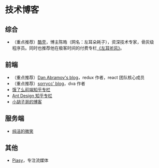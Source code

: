 # 技术博客

## 综合
- （重点推荐）[酷壳](https://coolshell.cn)，博主陈皓（网名：左耳朵耗子），资深技术专家，骨灰级程序员。同时也推荐他在极客时间的付费专栏[《左耳听风》](https://time.geekbang.org/column/intro/48)。

## 前端
- （重点推荐）[Dan Abramov's blog](https://overreacted.io)，redux 作者，react 团队核心成员
- （重点推荐）[sorrycc' blog](https://github.com/sorrycc/blog)，dva 作者
- [饿了么前端知乎专栏](https://zhuanlan.zhihu.com/ElemeFE)
- [Ant Design 知乎专栏](https://zhuanlan.zhihu.com/antdesign)
- [小胡子哥的博客](https://www.barretlee.com/entry/)

## 服务端
- [纯洁的微笑](http://ityouknow.com)

## 其他
- [Piasy](https://blog.piasy.com)，专注流媒体
